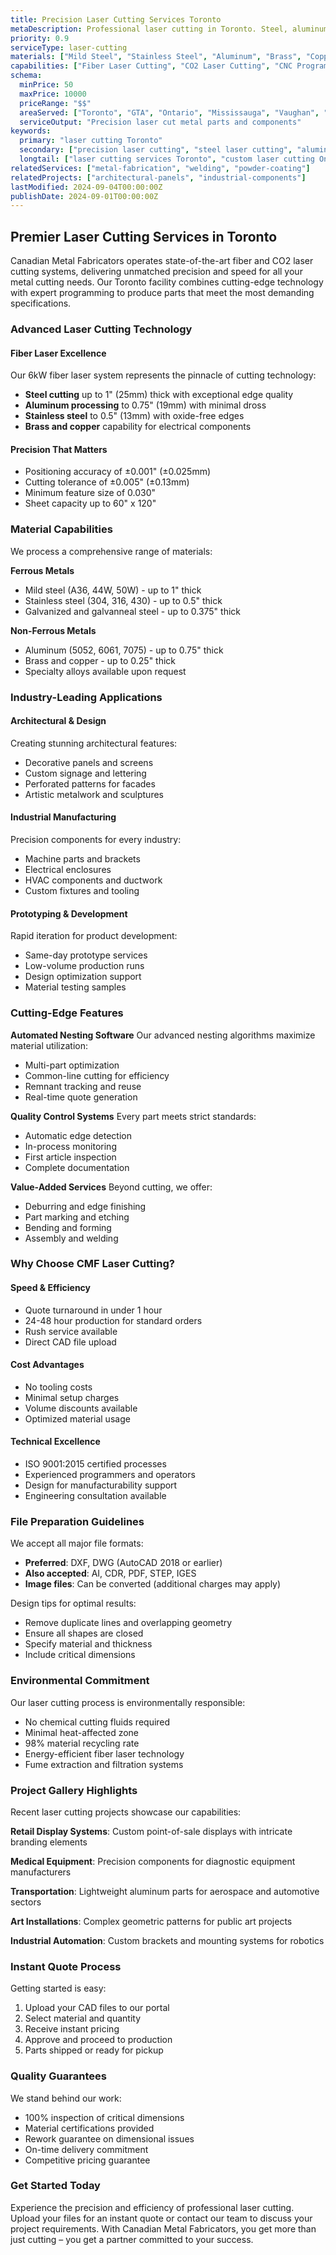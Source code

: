 ```yaml
---
title: Precision Laser Cutting Services Toronto
metaDescription: Professional laser cutting in Toronto. Steel, aluminum, stainless up to 1" thick. ±0.005" tolerance. Get instant quotes. Call (416) 555-0100.
priority: 0.9
serviceType: laser-cutting
materials: ["Mild Steel", "Stainless Steel", "Aluminum", "Brass", "Copper", "Galvanized Steel"]
capabilities: ["Fiber Laser Cutting", "CO2 Laser Cutting", "CNC Programming", "Nesting Optimization", "Edge Preparation", "Part Marking"]
schema:
  minPrice: 50
  maxPrice: 10000
  priceRange: "$$"
  areaServed: ["Toronto", "GTA", "Ontario", "Mississauga", "Vaughan", "Brampton"]
  serviceOutput: "Precision laser cut metal parts and components"
keywords:
  primary: "laser cutting Toronto"
  secondary: ["precision laser cutting", "steel laser cutting", "aluminum laser cutting", "CNC laser cutting"]
  longtail: ["laser cutting services Toronto", "custom laser cutting Ontario", "metal laser cutting near me"]
relatedServices: ["metal-fabrication", "welding", "powder-coating"]
relatedProjects: ["architectural-panels", "industrial-components"]
lastModified: 2024-09-04T00:00:00Z
publishDate: 2024-09-01T00:00:00Z
---
```


## Premier Laser Cutting Services in Toronto

Canadian Metal Fabricators operates state-of-the-art fiber and CO2 laser cutting systems, delivering unmatched precision and speed for all your metal cutting needs. Our Toronto facility combines cutting-edge technology with expert programming to produce parts that meet the most demanding specifications.

### Advanced Laser Cutting Technology

#### Fiber Laser Excellence
Our 6kW fiber laser system represents the pinnacle of cutting technology:
- **Steel cutting** up to 1" (25mm) thick with exceptional edge quality
- **Aluminum processing** to 0.75" (19mm) with minimal dross
- **Stainless steel** to 0.5" (13mm) with oxide-free edges
- **Brass and copper** capability for electrical components

#### Precision That Matters
- Positioning accuracy of ±0.001" (±0.025mm)
- Cutting tolerance of ±0.005" (±0.13mm)
- Minimum feature size of 0.030"
- Sheet capacity up to 60" x 120"

### Material Capabilities

We process a comprehensive range of materials:

**Ferrous Metals**
- Mild steel (A36, 44W, 50W) - up to 1" thick
- Stainless steel (304, 316, 430) - up to 0.5" thick
- Galvanized and galvanneal steel - up to 0.375" thick

**Non-Ferrous Metals**
- Aluminum (5052, 6061, 7075) - up to 0.75" thick
- Brass and copper - up to 0.25" thick
- Specialty alloys available upon request

### Industry-Leading Applications

#### Architectural & Design
Creating stunning architectural features:
- Decorative panels and screens
- Custom signage and lettering
- Perforated patterns for facades
- Artistic metalwork and sculptures

#### Industrial Manufacturing
Precision components for every industry:
- Machine parts and brackets
- Electrical enclosures
- HVAC components and ductwork
- Custom fixtures and tooling

#### Prototyping & Development
Rapid iteration for product development:
- Same-day prototype services
- Low-volume production runs
- Design optimization support
- Material testing samples

### Cutting-Edge Features

**Automated Nesting Software**
Our advanced nesting algorithms maximize material utilization:
- Multi-part optimization
- Common-line cutting for efficiency
- Remnant tracking and reuse
- Real-time quote generation

**Quality Control Systems**
Every part meets strict standards:
- Automatic edge detection
- In-process monitoring
- First article inspection
- Complete documentation

**Value-Added Services**
Beyond cutting, we offer:
- Deburring and edge finishing
- Part marking and etching
- Bending and forming
- Assembly and welding

### Why Choose CMF Laser Cutting?

#### Speed & Efficiency
- Quote turnaround in under 1 hour
- 24-48 hour production for standard orders
- Rush service available
- Direct CAD file upload

#### Cost Advantages
- No tooling costs
- Minimal setup charges
- Volume discounts available
- Optimized material usage

#### Technical Excellence
- ISO 9001:2015 certified processes
- Experienced programmers and operators
- Design for manufacturability support
- Engineering consultation available

### File Preparation Guidelines

We accept all major file formats:
- **Preferred**: DXF, DWG (AutoCAD 2018 or earlier)
- **Also accepted**: AI, CDR, PDF, STEP, IGES
- **Image files**: Can be converted (additional charges may apply)

Design tips for optimal results:
- Remove duplicate lines and overlapping geometry
- Ensure all shapes are closed
- Specify material and thickness
- Include critical dimensions

### Environmental Commitment

Our laser cutting process is environmentally responsible:
- No chemical cutting fluids required
- Minimal heat-affected zone
- 98% material recycling rate
- Energy-efficient fiber laser technology
- Fume extraction and filtration systems

### Project Gallery Highlights

Recent laser cutting projects showcase our capabilities:

**Retail Display Systems**: Custom point-of-sale displays with intricate branding elements

**Medical Equipment**: Precision components for diagnostic equipment manufacturers

**Transportation**: Lightweight aluminum parts for aerospace and automotive sectors

**Art Installations**: Complex geometric patterns for public art projects

**Industrial Automation**: Custom brackets and mounting systems for robotics

### Instant Quote Process

Getting started is easy:
1. Upload your CAD files to our portal
2. Select material and quantity
3. Receive instant pricing
4. Approve and proceed to production
5. Parts shipped or ready for pickup

### Quality Guarantees

We stand behind our work:
- 100% inspection of critical dimensions
- Material certifications provided
- Rework guarantee on dimensional issues
- On-time delivery commitment
- Competitive pricing guarantee

### Get Started Today

Experience the precision and efficiency of professional laser cutting. Upload your files for an instant quote or contact our team to discuss your project requirements. With Canadian Metal Fabricators, you get more than just cutting – you get a partner committed to your success.